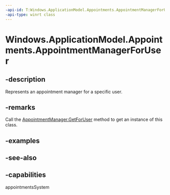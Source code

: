 ```yaml
---
-api-id: T:Windows.ApplicationModel.Appointments.AppointmentManagerForUser
-api-type: winrt class
---
```


<!-- Class syntax.
public class AppointmentManagerForUser : Windows.ApplicationModel.Appointments.IAppointmentManagerForUser
-->

# Windows.ApplicationModel.Appointments.AppointmentManagerForUser

## -description
Represents an appointment manager for a specific user.

## -remarks
Call the [AppointmentManager.GetForUser](appointmentmanager_getforuser_2058550280.md) method to get an instance of this class.

## -examples

## -see-also

## -capabilities
appointmentsSystem
